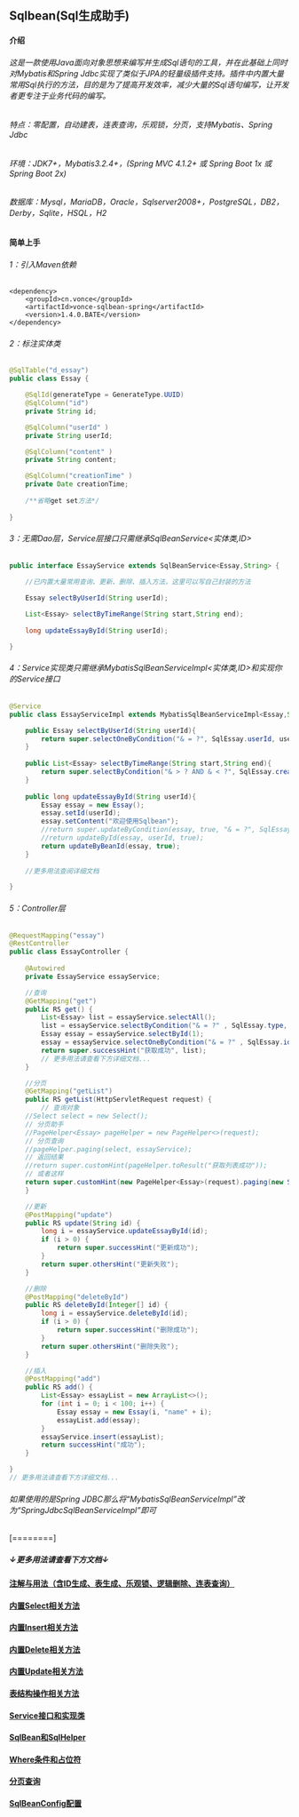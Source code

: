 ## Sqlbean(Sql生成助手)
#### 介绍
###### 这是一款使用Java面向对象思想来编写并生成Sql语句的工具，并在此基础上同时对Mybatis和Spring Jdbc实现了类似于JPA的轻量级插件支持。插件中内置大量常用Sql执行的方法，目的是为了提高开发效率，减少大量的Sql语句编写，让开发者更专注于业务代码的编写。

###### 特点：零配置，自动建表，连表查询，乐观锁，分页，支持Mybatis、Spring Jdbc
###### 环境：JDK7+，Mybatis3.2.4+，(Spring MVC 4.1.2+ 或 Spring Boot 1x 或 Spring Boot 2x)
###### 数据库：Mysql，MariaDB，Oracle，Sqlserver2008+，PostgreSQL，DB2，Derby，Sqlite，HSQL，H2

#### 简单上手
###### 1：引入Maven依赖
	<dependency>
		<groupId>cn.vonce</groupId>
		<artifactId>vonce-sqlbean-spring</artifactId>
		<version>1.4.0.BATE</version>
	</dependency>
###### 2：标注实体类
```java
@SqlTable("d_essay")
public class Essay {

	@SqlId(generateType = GenerateType.UUID)
	@SqlColumn("id")
	private String id;

	@SqlColumn("userId" )
	private String userId;

	@SqlColumn("content" )
	private String content;

	@SqlColumn("creationTime" )
	private Date creationTime;
	
	/**省略get set方法*/
	
}
```
###### 3：无需Dao层，Service层接口只需继承SqlBeanService<实体类,ID>

```java
public interface EssayService extends SqlBeanService<Essay,String> {

	//已内置大量常用查询、更新、删除、插入方法，这里可以写自己封装的方法

	Essay selectByUserId(String userId);
	
	List<Essay> selectByTimeRange(String start,String end);
	
	long updateEssayById(String userId);

}
```
###### 4：Service实现类只需继承MybatisSqlBeanServiceImpl<实体类,ID>和实现你的Service接口
```java
@Service
public class EssayServiceImpl extends MybatisSqlBeanServiceImpl<Essay,String> implements EssayService {

	public Essay selectByUserId(String userId){
		return super.selectOneByCondition("& = ?", SqlEssay.userId, userId);
	}
	
	public List<Essay> selectByTimeRange(String start,String end){
		return super.selectByCondition("& > ? AND & < ?", SqlEssay.creationTime, start, SqlEssay.creationTime, end);
	}
	
	public long updateEssayById(String userId){
		Essay essay = new Essay();
		essay.setId(userId);
		essay.setContent("欢迎使用Sqlbean");
		//return super.updateByCondition(essay, true, "& = ?", SqlEssay.id, id);
		//return updateById(essay, userId, true);
		return updateByBeanId(essay, true);
	}
	
	//更多用法查阅详细文档

}
```
###### 5：Controller层
```java
@RequestMapping("essay")
@RestController
public class EssayController {
	
	@Autowired
	private EssayService essayService;

	//查询
	@GetMapping("get")
	public RS get() {
		List<Essay> list = essayService.selectAll();
		list = essayService.selectByCondition("& = ?" , SqlEssay.type, 2);
		Essay essay = essayService.selectById(1);
		essay = essayService.selectOneByCondition("& = ?" , SqlEssay.id, 1);
		return super.successHint("获取成功", list);
		// 更多用法请查看下方详细文档...
	}

	//分页
	@GetMapping("getList")
	public RS getList(HttpServletRequest request) {
		// 查询对象
	//Select select = new Select();
	// 分页助手
	//PageHelper<Essay> pageHelper = new PageHelper<>(request);
	// 分页查询
	//pageHelper.paging(select, essayService);
	// 返回结果
	//return super.customHint(pageHelper.toResult("获取列表成功"));
	// 或者这样
	return super.customHint(new PageHelper<Essay>(request).paging(new Select(),essayService).toResult("获取文章列表成功"));
	}

	//更新
	@PostMapping("update")
	public RS update(String id) {
		long i = essayService.updateEssayById(id);
		if (i > 0) {
			return super.successHint("更新成功");
		}
		return super.othersHint("更新失败");
	}

	//删除
	@PostMapping("deleteById")
	public RS deleteById(Integer[] id) {
		long i = essayService.deleteById(id);
		if (i > 0) {
			return super.successHint("删除成功");
		}
		return super.othersHint("删除失败");
	}

	//插入
	@PostMapping("add")
	public RS add() {
		List<Essay> essayList = new ArrayList<>();
		for (int i = 0; i < 100; i++) {
			Essay essay = new Essay(i, "name" + i);
			essayList.add(essay);
		}
		essayService.insert(essayList);
		return successHint("成功");
	}

}
// 更多用法请查看下方详细文档...
```
###### 如果使用的是Spring JDBC那么将“MybatisSqlBeanServiceImpl”改为“SpringJdbcSqlBeanServiceImpl”即可
[========]

##### ↓更多用法请查看下方文档↓

#### [注解与用法（含ID生成、表生成、乐观锁、逻辑删除、连表查询）](https://github.com/Jovilam77/vonce-sqlbean/blob/develop/doc/Annotation.md "注解与用法（含ID生成、乐观锁、逻辑删除、连表查询）")
#### [内置Select相关方法](https://github.com/Jovilam77/vonce-sqlbean/blob/develop/doc/Select.md "内置Select相关方法")
#### [内置Insert相关方法](https://github.com/Jovilam77/vonce-sqlbean/blob/develop/doc/Insert.md "内置Insert相关方法")
#### [内置Delete相关方法](https://github.com/Jovilam77/vonce-sqlbean/blob/develop/doc/Delete.md "内置Delete相关方法")
#### [内置Update相关方法](https://github.com/Jovilam77/vonce-sqlbean/blob/develop/doc/Update.md "内置Update相关方法")
#### [表结构操作相关方法](https://github.com/Jovilam77/vonce-sqlbean/blob/develop/doc/Table.md "表结构操作相关方法")
#### [Service接口和实现类](https://github.com/Jovilam77/vonce-sqlbean/blob/develop/doc/Interface.md "Service接口和实现类")
#### [SqlBean和SqlHelper](https://github.com/Jovilam77/vonce-sqlbean/blob/develop/doc/SqlHelper.md "SqlBean和SqlHelper")
#### [Where条件和占位符](https://github.com/Jovilam77/vonce-sqlbean/blob/develop/doc/Where.md "Where条件和占位符")
#### [分页查询](https://github.com/Jovilam77/vonce-sqlbean/blob/develop/doc/Paging.md "分页查询")
#### [SqlBeanConfig配置](https://github.com/Jovilam77/vonce-sqlbean/blob/develop/doc/SqlBeanConfig.md "SqlBeanConfig配置")
